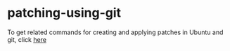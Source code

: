 # patching-using-git

To get related commands for creating and applying patches in Ubuntu and git, click [here](https://dextoruz.wordpress.com/2018/07/05/patches-ubuntu-and-git/)
